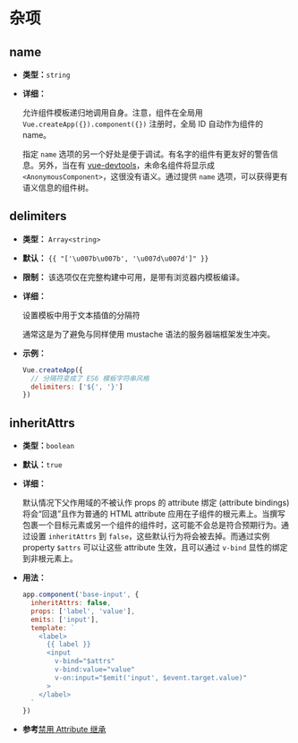 # 杂项

## name

- **类型：**`string`

- **详细：**

  允许组件模板递归地调用自身。注意，组件在全局用 `Vue.createApp({}).component({})` 注册时，全局 ID 自动作为组件的 name。

  指定 `name` 选项的另一个好处是便于调试。有名字的组件有更友好的警告信息。另外，当在有 [vue-devtools](https://github.com/vuejs/vue-devtools)，未命名组件将显示成 `<AnonymousComponent>`，这很没有语义。通过提供 `name` 选项，可以获得更有语义信息的组件树。

## delimiters

- **类型：** `Array<string>`

- **默认：** `{{ "['\u007b\u007b', '\u007d\u007d']" }}`

- **限制：** 该选项仅在完整构建中可用，是带有浏览器内模板编译。

- **详细：**

  设置模板中用于文本插值的分隔符

  通常这是为了避免与同样使用 mustache 语法的服务器端框架发生冲突。

- **示例：**

  ```js
  Vue.createApp({
    // 分隔符变成了 ES6 模板字符串风格
    delimiters: ['${', '}']
  })
  ```

## inheritAttrs

- **类型：**`boolean`

- **默认：**`true`

- **详细：**

  默认情况下父作用域的不被认作 props 的 attribute 绑定 (attribute bindings) 将会“回退”且作为普通的 HTML attribute 应用在子组件的根元素上。当撰写包裹一个目标元素或另一个组件的组件时，这可能不会总是符合预期行为。通过设置 `inheritAttrs` 到 `false`，这些默认行为将会被去掉。而通过实例 property `$attrs` 可以让这些 attribute 生效，且可以通过 `v-bind` 显性的绑定到非根元素上。

- **用法：**

  ```js
  app.component('base-input', {
    inheritAttrs: false,
    props: ['label', 'value'],
    emits: ['input'],
    template: `
      <label>
        {{ label }}
        <input
          v-bind="$attrs"
          v-bind:value="value"
          v-on:input="$emit('input', $event.target.value)"
        >
      </label>
    `
  })
  ```

-  **参考**[禁用 Attribute 继承](../guide/component-attrs.html#禁用-attribute-继承)
